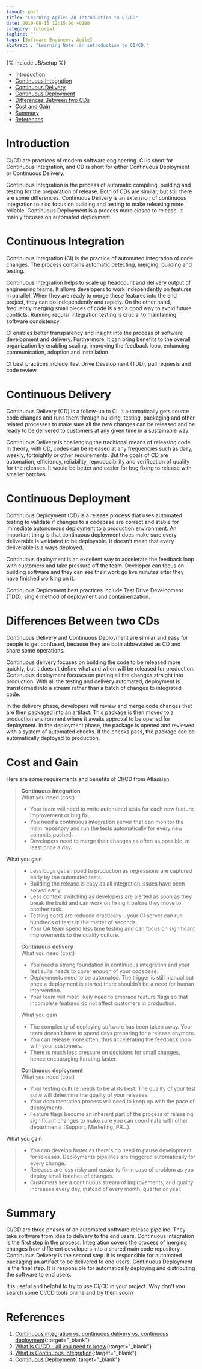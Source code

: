```yaml
---
layout: post
title: "Learning Agile: An Introduction to CI/CD"
date: 2019-08-15 12:15:00 +0200
category: tutorial
tagline: ""
tags: [Software Engineer, Agile]
abstract : "Learning Note: an introduction to CI/CD."
---
```

{% include JB/setup %}

* [Introduction](#introduction)
* [Continuous Integration](#continuous-integration)
* [Continuous Delivery](#continuous-delivery)
* [Continuous Deployment](#continuous-deployment)
* [Differences Between two CDs](#differences-between-two-cds)
* [Cost and Gain](#cost-and-gain)
* [Summary](#summary)
* [References](#references)


# Introduction

CI/CD are practices of modern software engineering. CI is short for Continuous Integration, and CD is short for either Continuous Deployment or Continuous Delivery.

Continuous Integration is the process of automatic compiling, building and testing for the preparation of release.
Both of CDs are similar, but still there are some differences. Continuous Delivery is an extension of continuous integration to also focus on building and testing to make releasing more reliable. Continuous Deployment is a process more closed to release. It mainly focuses on automated deployment.


# Continuous Integration

Continuous Integration (CI) is the practice of automated integration of code changes. The process contains automatic detecting, merging, building and testing.

Continuous Integration helps to scale up headcount and delivery output of engineering teams. It allows developers to work independently on features in parallel. When they are ready to merge these features into the end project, they can do independently and rapidly. On the other hand, frequently merging small pieces of code is also a good way to avoid future conflicts. Running regular integration testing is crucial to maintaining software consistency.

CI enables better transparency and insight into the process of software development and delivery. Furthermore, it can bring benefits to the overall organization by enabling scaling, improving the feedback loop, enhancing communication, adoption and installation.

CI best practices include Test Drive Development (TDD), pull requests and code review.


# Continuous Delivery

Continuous Delivery (CD) is a follow-up to CI. It automatically gets source code changes and runs them through building, testing, packaging and other related processes to make sure all the new changes can be released and be ready to be delivered to customers at any given time in a sustainable way.

Continuous Delivery is challenging the traditional means of releasing code. In theory, with CD, codes can be released at any frequencies such as daily, weekly, fortnightly or other requirements. But the goals of CD are automation, efficiency, reliability, reproducibility and verification of quality for the releases. It would be better and easier for bug fixing to release with smaller batches.


# Continuous Deployment

Continuous Deployment (CD) is a release process that uses automated testing to validate if changes to a codebase are correct and stable for immediate autonomous deployment to a production environment. An important thing is that continuous deployment does make sure every deliverable is validated to be deployable. It doesn't mean that every deliverable is always deployed.

Continuous deployment is an excellent way to accelerate the feedback loop with customers and take pressure off the team. Developer can focus on building software and they can see their work go live minutes after they have finished working on it.

Continuous Deployment best practices include Test Drive Development (TDD), single method of deployment and containerization.


# Differences Between two CDs

Continuous Delivery and Continuous Deployment are similar and easy for people to get confused, because they are both abbreviated as CD and share some operations.

Continuous delivery focuses on building the code to be released more quickly, but it doesn't define what and when will be released for production.
Continuous deployment focuses on putting all the changes straight into production. With all the testing and delivery automated, deployment is transformed into a stream rather than a batch of changes to integrated code.

In the delivery phase, developers will review and merge code changes that are then packaged into an artifact. This package is then moved to a production environment where it awaits approval to be opened for deployment. In the deployment phase, the package is opened and reviewed with a system of automated checks. If the checks pass, the package can be automatically deployed to production.


# Cost and Gain

Here are some requirements and benefits of CI/CD from Atlassian.

> <b>Continuous integration</b><br/>
> What you need (cost)<br/>
> <ul>
>     <li>Your team will need to write automated tests for each new feature, improvement or bug fix.</li>
>     <li>You need a continuous integration server that can monitor the main repository and run the tests automatically for every new commits pushed.</li>
>     <li>Developers need to merge their changes as often as possible, at least once a day.</li>
> </ul>
What you gain
> <ul>
>     <li>Less bugs get shipped to production as regressions are captured early by the automated tests.</li>
>     <li>Building the release is easy as all integration issues have been solved early.</li>
>     <li>Less context switching as developers are alerted as soon as they break the build and can work on fixing it before they move to another task.</li>
>     <li>Testing costs are reduced drastically – your CI server can run hundreds of tests in the matter of seconds.</li>
>     <li>Your QA team spend less time testing and can focus on significant improvements to the quality culture.</li>
> </ul>
> <b>Continuous delivery</b><br/>
> What you need (cost)<br/>
> <ul>
>     <li>You need a strong foundation in continuous integration and your test suite needs to cover enough of your codebase.</li>
>     <li>Deployments need to be automated. The trigger is still manual but once a deployment is started there shouldn't be a need for human intervention.</li>
>     <li>Your team will most likely need to embrace feature flags so that incomplete features do not affect customers in production.</li>
> </ul>
> What you gain<br/>
> <ul>
>     <li>The complexity of deploying software has been taken away. Your team doesn't have to spend days preparing for a release anymore.</li>
>     <li>You can release more often, thus accelerating the feedback loop with your customers.</li>
>     <li>There is much less pressure on decisions for small changes, hence encouraging iterating faster.</li>
> </ul>
> <b>Continuous deployment</b><br/>
> What you need (cost)<br/>
> <ul>
>     <li>Your testing culture needs to be at its best. The quality of your test suite will determine the quality of your releases.</li>
>     <li>Your documentation process will need to keep up with the pace of deployments.</li>
>     <li>Feature flags become an inherent part of the process of releasing significant changes to make sure you can coordinate with other departments (Support, Marketing, PR...).</li>
> </ul>
What you gain<br/>
> <ul>
>     <li>You can develop faster as there's no need to pause development for releases. Deployments pipelines are triggered automatically for every change.</li>
>     <li>Releases are less risky and easier to fix in case of problem as you deploy small batches of changes.</li>
>     <li>Customers see a continuous stream of improvements, and quality increases every day, instead of every month, quarter or year.</li>
> </ul>


# Summary

CI/CD are three phases of an automated software release pipeline. They take software from idea to delivery to the end users.
Continuous Integration is the first step in the process. Integration covers the process of merging changes from different developers into a shared main code repository.
Continuous Delivery is the second step. It is responsible for automated packaging an artifact to be delivered to end users.
Continuous Deployment is the final step. It is responsible for automatically deploying and distributing the software to end users.

It is useful and helpful to try to use CI/CD in your project. Why don't you search some CI/CD tools online and try them soon?


# References

1. [Continuous integration vs. continuous delivery vs. continuous deployment](https://www.atlassian.com/continuous-delivery/principles/continuous-integration-vs-delivery-vs-deployment){:target="_blank"}
2. [What is CI/CD - all you need to know](https://codilime.com/what-is-ci-cd-all-you-need-to-know/){:target="_blank"}
3. [What is Continuous Integration](https://www.atlassian.com/continuous-delivery/continuous-integration){:target="_blank"}
4. [Continuous Deployment](https://www.atlassian.com/continuous-delivery/continuous-deployment){:target="_blank"}
